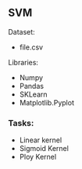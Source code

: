 ## SVM

Dataset:
- file.csv

Libraries:
- Numpy
- Pandas
- SKLearn
- Matplotlib.Pyplot

### Tasks:
- Linear kernel
- Sigmoid Kernel
- Ploy Kernel
